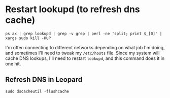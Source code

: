 # Restart lookupd (to refresh dns cache)

    ps ax | grep lookupd | grep -v grep | perl -ne 'split; print $_[0]' | xargs sudo kill -HUP

I'm often connecting to different networks depending on what job I'm doing, and sometimes I'll need to tweak my <code>/etc/hosts</code> file.  Since my system will cache DNS lookups, I'll need to restart <code>lookupd</code>, and this command does it in one hit.

## Refresh DNS in Leopard

    sudo dscacheutil -flushcache